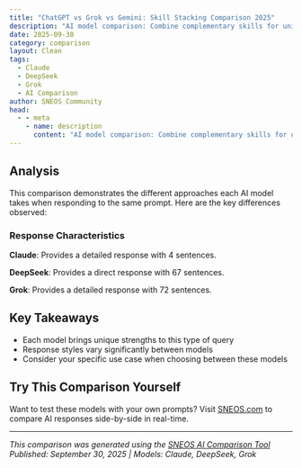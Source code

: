 ```yaml
---
title: "ChatGPT vs Grok vs Gemini: Skill Stacking Comparison 2025"
description: "AI model comparison: Combine complementary skills for unique career advantages..."
date: 2025-09-30
category: comparison
layout: Clean
tags:
  - Claude
  - DeepSeek
  - Grok
  - AI Comparison
author: SNEOS Community
head:
  - - meta
    - name: description
      content: "AI model comparison: Combine complementary skills for unique career advantages..."
---
```


<ChatComparison
  title="ChatGPT vs Grok vs Gemini: Skill Stacking Comparison 2025"
  prompt="Combine complementary skills for unique career advantages"
  :responses='{
    "Claude": "# Strategic Skill Combinations for Career Differentiation\n\n## High-Impact Hybrid Profiles\n\n### **Tech \u002B Creative**\n- **Data Science \u002B Storytelling** \u2192 Data storytelling for business intelligence\n- **Programming \u002B Design** \u2192 Full-stack product development\n- **AI/ML \u002B Content Creation** \u2192 AI-powered marketing solutions\n- **Cybersecurity \u002B Communication** \u2192 Security awareness training and consulting\n\n### **Business \u002B Technical**\n- **Finance \u002B Data Analytics** \u2192 Fintech product management\n- **Sales \u002B Technical Writing** \u2192 Technical sales engineering\n- **Project Management \u002B Coding** \u2192 DevOps and technical leadership\n- **Marketing \u002B Automation** \u2192 Growth hacking and MarTech\n\n### **Human-Centered \u002B Digital**\n- **Psychology \u002B UX Design** \u2192 Behavioral design consulting\n- **Healthcare \u002B Technology** \u2192 Digital health product development\n- **Education \u002B Digital Media** \u2192 EdTech content creation\n- **HR \u002B Data Analysis** \u2192 People analytics and workforce optimization\n\n## Emerging Combination Opportunities\n\n### **Sustainability Focus**\n- **Engineering \u002B Environmental Science** \u2192 Clean tech innovation\n- **Business Strategy \u002B Climate Knowledge** \u2192 ESG consulting\n- **Supply Chain \u002B Sustainability** \u2192 Circular economy design\n\n### **Global/Cultural Bridge**\n- **Language Skills \u002B Technology** \u2192 Localization and international expansion\n- **Cultural Intelligence \u002B Business Development** \u2192 Global market entry\n- **Translation \u002B Industry Expertise** \u2192 Specialized consulting\n\n## Strategic Development Approach\n\n### **Assessment Phase**\n1. **Audit current skills** - Map your existing capabilities\n2. **Identify market gaps** - Research underserved intersections\n3. **Assess learning curve** - Choose realistic complementary skills\n\n### **Skill Building Strategy**\n- **70/20/10 Rule**: 70% current strength, 20% complementary skill, 10% emerging area\n- **Project-based learning** - Apply combinations in real scenarios\n- **Cross-functional collaboration** - Work with experts in target areas\n\n### **Market Positioning**\n- **Create a unique value proposition** - Articulate your hybrid advantage\n- **Build a portfolio** - Demonstrate combined capabilities\n- **Network strategically** - Connect across both skill communities\n\n## Quick-Win Combinations\n\n**For Immediate Impact:**\n- Communication \u002B Any technical skill\n- Basic coding \u002B Domain expertise\n- Data literacy \u002B Industry knowledge\n- Project management \u002B Specialized knowledge\n\nThe key is finding intersections where your unique combination solves problems that single-skill professionals cannot address alone.",
    "DeepSeek": "Of course. This is one of the most powerful and underutilized strategies for career advancement. Combining complementary skills allows you to solve complex problems, see connections others miss, and create a unique professional niche that is difficult to automate or outsource.\n\nHere\u2019s a comprehensive guide on how to think about, identify, and combine complementary skills for a unique career advantage.\n\n### The Core Concept: The \u0022T-Shaped\u0022 Professional\n\nThe ideal modern professional is \u0022T-shaped\u0022:\n*   **The Vertical Bar (Depth):** Deep expertise in one specific area (e.g., Software Engineering, Financial Analysis, Molecular Biology).\n*   **The Horizontal Bar (Breadth):** Broad understanding and capability in related, and often non-obvious, fields (e.g., Psychology, Design, Writing, Sales).\n\nThe magic happens at the **intersection of the vertical and horizontal bars.**\n\n---\n\n### Powerful Skill Combinations and Their Career Advantages\n\nHere are concrete examples of how combining skills creates unique value:\n\n#### 1. Technical \u002B Human Skills\nThis is the most sought-after combination in the modern economy.\n\n*   **Example: Software Engineering \u002B Psychology / Communication**\n    *   **Combination:** You don\u0027t just write code; you understand user behavior and can communicate complex technical concepts to non-technical stakeholders.\n    *   **Career Advantage:** Becomes a **Product Manager**, **UX Researcher**, or an exceptional **Engineering Lead**. You bridge the gap between the build team and the market, ensuring the product is both technically sound and user-centric.\n\n*   **Example: Data Science \u002B Storytelling / Business Acumen**\n    *   **Combination:** You don\u0027t just find patterns in data; you can craft a compelling narrative about what those patterns mean for the business and what actions to take.\n    *   **Career Advantage:** Becomes a **Strategic Data Analyst** or **AI Product Manager**. You move from a \u0022back-office\u0022 role to a strategic partner who influences key business decisions.\n\n#### 2. Creative \u002B Analytical Skills\nThis combination breaks the myth of \u0022left-brain\u0022 vs. \u0022right-brain\u0022 dominance.\n\n*   **Example: Graphic Design \u002B Data Analytics / Marketing**\n    *   **Combination:** You don\u0027t just make things look beautiful; you design based on performance data (click-through rates, conversion metrics) and marketing funnels.\n    *   **Career Advantage:** Becomes a **Growth Designer** or **Marketing Design Lead**. You are invaluable because your work is directly tied to business outcomes, not just aesthetics.\n\n*   **Example: Writing / Content Creation \u002B SEO \u0026 Analytics**\n    *   **Combination:** You are a talented writer who also understands how to optimize content for search engines and analyze its performance.\n    *   **Career Advantage:** Becomes a **Content Strategist** or a highly paid freelance writer. You can prove the ROI of your work, making you far more valuable than a writer who doesn\u0027t understand distribution.\n\n#### 3. Business \u002B Specialized Domain Skills\nThis makes you the translator between a specialized field and the commercial world.\n\n*   **Example: Biology / Chemistry \u002B MBA / Project Management**\n    *   **Combination:** You have deep scientific knowledge but also understand budgeting, market analysis, and product launch strategies.\n    *   **Career Advantage:** Becomes a **Project Manager in Pharma**, a **Business Development Manager in Biotech**, or a **VC Associate** focusing on life sciences. You can lead teams and make decisions that pure scientists or pure business grads cannot.\n\n*   **Example: Healthcare / Nursing \u002B Information Systems**\n    *   **Combination:** You have clinical experience and understand the workflows of a hospital, combined with the ability to manage and improve the technology systems used there.\n    *   **Career Advantage:** Becomes a **Clinical Informatics Specialist** or an **Electronic Health Record (EHR) Implementation Consultant**. You are the critical link that ensures technology actually serves clinicians and patients.\n\n---\n\n### How to Systematically Build Your Unique Skill Stack\n\n#### 1. Audit Your Existing Skills\n*   **List Your Core Skills:** What are you deeply expert in? (Your \u0022Vertical\u0022 bar).\n*   **List Your Secondary Skills:** What are you casually good at or interested in?\n*   **Categorize Them:** Use a framework like:\n    *   **Technical/Hard Skills:** Coding, data analysis, accounting, foreign language.\n    *   **Human/Soft Skills:** Communication, empathy, leadership, negotiation, creativity.\n    *   **Business Skills:** Strategy, marketing, sales, finance.\n\n#### 2. Identify the \u0022Adjacent Possible\u0022\nLook for skills that naturally complement your core expertise.\n*   **A Developer** could learn **Design Principles** or **Sales Engineering**.\n*   **A Salesperson** could learn **Basic Data Analysis** to better understand customer metrics or **Content Writing** to create their own lead magnets.\n*   **A Teacher** could learn **Instructional Design** and **Video Editing** to move into corporate e-learning.\n\n#### 3. Pursue Strategic Learning\n*   **Formal Education:** Certificates, online courses (Coursera, edX), workshops.\n*   **Informal Learning:** Side projects, volunteering for cross-functional teams at work, reading books outside your field.\n*   **The \u002210% Project\u0022:** Dedicate a small portion of your time at work to projects that require your new skill combinations.\n\n#### 4. Frame Your Value Proposition\nThis is crucial. You must be able to articulate your unique combination.\n*   **Instead of:** \u0022I\u0027m a marketer who also codes a little.\u0022\n*   **Say:** \u0022I\u0027m a marketing strategist who uses my technical skills to build custom analytics dashboards, allowing us to track campaign performance in real-time and optimize spend 30% more efficiently.\u0022\n\n---\n\n### The Ultimate Advantage: Becoming a \u0022Unicorn\u0022\n\nIn the startup world, a \u0022unicorn\u0022 is a rare, billion-dollar company. In the job market, a **career unicorn** is someone with a rare and valuable combination of skills.\n\nBy intentionally stacking complementary skills, you:\n*   **Reduce Job Competition:** You\u0027re no longer competing in a single, overcrowded pool.\n*   **Increase Your Value:** You can solve a wider range of more complex problems.\n*   **Future-Proof Your Career:** Automation tends to replace single-skill jobs. It\u0027s much harder to automate a unique *combination* of human, creative, and technical skills.\n*   **Find More Fulfillment:** Working at the intersection of different disciplines is often more engaging and intellectually stimulating.\n\n**Start today.** Pick one skill that complements your core expertise and dedicate time to developing it. That single step will set you on the path to a uniquely advantaged career.",
    "Grok": "Combining complementary skills can create unique career advantages by positioning you as a versatile and valuable professional with a rare blend of expertise. By merging abilities from different domains, you can solve problems more creatively, adapt to diverse roles, and stand out in competitive job markets. Here\u2019s how to identify, develop, and leverage complementary skill sets for career growth:\n\n---\n\n### 1. Understand Complementary Skills\nComplementary skills are abilities that enhance each other when combined, creating a synergy that amplifies your effectiveness. For example:\n- **Technical \u002B Creative Skills**: A software developer who also excels in UI/UX design can create user-friendly, visually appealing applications.\n- **Analytical \u002B Communication Skills**: A data analyst who can present complex insights in a compelling way is invaluable for decision-making teams.\n- **Leadership \u002B Emotional Intelligence**: A manager who can motivate teams while understanding individual needs fosters a productive and positive work culture.\n\nThe key is to pair skills that address different aspects of a problem or role, making you a more well-rounded contributor.\n\n---\n\n### 2. Identify Your Core Skills and Gaps\nStart by assessing your current skill set and identifying areas where you can add complementary expertise.\n- **Self-Assessment**: List your strengths (e.g., project management, coding, writing) and weaknesses (e.g., public speaking, data analysis).\n- **Market Research**: Look at job descriptions in your desired field to see which skills are in demand. For instance, if you\u2019re a marketer, learning data analytics could set you apart.\n- **Feedback**: Ask colleagues or mentors where they see opportunities for you to grow or pair your skills with something new.\n\n**Example**: A graphic designer (core skill: visual creativity) might notice that many roles now require social media strategy (complementary skill: digital marketing). Learning social media analytics and content planning could make them a one-stop solution for clients.\n\n---\n\n### 3. Strategically Build Complementary Skills\nOnce you\u0027ve identified potential pairings, invest time in developing them through accessible and practical methods.\n- **Online Courses**: Platforms like Coursera, Udemy, or LinkedIn Learning offer courses in diverse fields like coding, design, leadership, and analytics.\n- **Projects and Practice**: Apply new skills in real-world scenarios, such as volunteering, freelancing, or personal projects. For instance, a writer learning SEO can start a blog to practice keyword optimization.\n- **Cross-Functional Collaboration**: Work with colleagues from other departments to learn their skills. A salesperson might shadow the product team to understand technical details.\n- **Certifications**: Gain formal recognition in complementary areas, such as a project manager earning a certification in Agile or Scrum to enhance their leadership toolkit.\n\n**Tip**: Focus on skills that align with your interests and career goals to maintain motivation.\n\n---\n\n### 4. Examples of Powerful Skill Combinations\nHere are some examples of complementary skill pairings and how they create unique career advantages:\n- **Writing \u002B SEO (Search Engine Optimization)**: Content creators who understand how to optimize for search engines can drive traffic and engagement, making them highly desirable for digital marketing roles.\n- **Coding \u002B Business Acumen**: Developers who grasp business strategy can create solutions that align with company goals, positioning them for roles like product manager or tech entrepreneur.\n- **Design \u002B Psychology**: Designers who understand user behavior (e.g., through behavioral psychology) can create more intuitive and engaging interfaces, enhancing user experience.\n- **Finance \u002B Data Visualization**: Financial analysts who can present data through compelling visuals (using tools like Tableau or Power BI) can communicate insights more effectively to stakeholders.\n- **Teaching \u002B Technology**: Educators who are proficient in edtech tools can create engaging online learning experiences, opening opportunities in e-learning or corporate training.\n\n**Unique Advantage**: These combinations often fill niche gaps in the market, making you a go-to person for specific challenges.\n\n---\n\n### 5. Leverage Your Skill Combination for Career Growth\nOnce you\u2019ve developed complementary skills, showcase them to build a standout career profile.\n- **Update Your Resume and LinkedIn**: Highlight both skills with specific achievements (e.g., \u201CIncreased website traffic by 40% through SEO-optimized content creation\u201D for a writer with SEO skills).\n- **Create a Portfolio**: Demonstrate your combined skills through tangible work, like a website, report, or project showcase.\n- **Position Yourself as a Problem Solver**: In interviews or networking, emphasize how your unique skill set addresses specific industry pain points. For example, a project manager with data analysis skills can streamline processes with data-driven decisions.\n- **Pursue Hybrid Roles**: Look for positions that naturally blend your skills, such as a \u201Cdigital strategist\u201D role for someone with marketing and tech expertise.\n- **Freelance or Consult**: Offer your unique skill set as a service to clients who need cross-functional expertise, building a personal brand in the process.\n\n---\n\n### 6. Stay Adaptable and Evolve\nIndustries change rapidly, so continuously seek new complementary skills to stay relevant.\n- **Follow Trends**: If you\u2019re in tech, for instance, learning about AI or cloud computing could complement existing programming skills.\n- **Network**: Attend workshops, webinars, or conferences to discover emerging skills that pair well with your expertise.\n- **Experiment**: Don\u2019t be afraid to try new areas. A marketer experimenting with video editing might uncover a knack for visual storytelling, opening new career paths.\n\n---\n\n### Real-World Success Stories\n- **Tech Journalist**: A writer with a passion for technology learned basic coding and data analysis, allowing them to report on tech trends with deeper insight. This led to features in major publications and consulting gigs.\n- **Nonprofit Leader**: A fundraiser for a nonprofit learned grant writing and social media marketing, enabling them to secure funding and boost outreach. They later became the organization\u2019s communications director.\n- **Entrepreneur**: A chef with culinary expertise taught themselves e-commerce and digital branding, launching a successful online food business by combining recipe creation with effective online sales strategies.\n\n---\n\n### 7. Challenges and How to Overcome Them\n- **Time Constraints**: Balancing skill development with work can be tough. Solution: Dedicate small, consistent time blocks (e.g., 30 minutes daily) to learning.\n- **Overwhelm**: Trying to learn too much at once can backfire. Solution: Focus on one complementary skill at a time before moving to another.\n- **Imposter Syndrome**: You might feel unqualified combining skills from different fields. Solution: Remember that even basic proficiency in a secondary skill can add value\u2014perfection isn\u2019t required.\n\n---\n\n### Final Thought\nCombining complementary skills isn\u2019t just about being a \u201Cjack of all trades\u201D\u2014it\u2019s about curating a strategic mix that makes you indispensable. By identifying synergies between your abilities and market needs, you can carve out a unique career path, whether that\u2019s climbing the corporate ladder, launching a side hustle, or pivoting to a new industry. Start small, experiment, and let your diverse expertise become your competitive edge. What skills could you pair today to unlock new opportunities?"
  }'
  published-date="13:26"
/>

## Analysis

This comparison demonstrates the different approaches each AI model takes when responding to the same prompt. Here are the key differences observed:

### Response Characteristics

**Claude**: Provides a detailed response with 4 sentences. 

**DeepSeek**: Provides a direct response with 67 sentences. 

**Grok**: Provides a detailed response with 72 sentences. 

## Key Takeaways

- Each model brings unique strengths to this type of query
- Response styles vary significantly between models
- Consider your specific use case when choosing between these models

## Try This Comparison Yourself

Want to test these models with your own prompts? Visit [SNEOS.com](https://sneos.com) to compare AI responses side-by-side in real-time.

---

*This comparison was generated using the [SNEOS AI Comparison Tool](https://sneos.com)*
*Published: September 30, 2025 | Models: Claude, DeepSeek, Grok*
